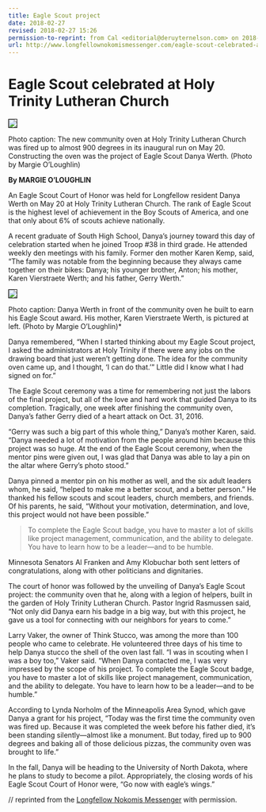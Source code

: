 ```yaml
---
title: Eagle Scout project
date: 2018-02-27
revised: 2018-02-27 15:26 
permission-to-reprint: from Cal <editorial@deruyternelson.com> on 2018-02-22
url: http://www.longfellownokomismessenger.com/eagle-scout-celebrated-at-holy-trinity-lutheran-church/
---
```


# Eagle Scout celebrated at Holy Trinity Lutheran Church

<img src="/files/werth-danya-1.jpg" style="border:1px solid black;" />

Photo caption: The new community oven at Holy Trinity Lutheran Church was fired up to almost 900 degrees in its inaugural run on May 20. Constructing the oven was the project of Eagle Scout Danya Werth. (Photo by Margie O’Loughlin)

**By MARGIE O’LOUGHLIN**

An Eagle Scout Court of Honor was held for Longfellow resident Danya Werth on May 20 at Holy Trinity Lutheran Church. The rank of Eagle Scout is the highest level of achievement in the Boy Scouts of America, and one that only about 6% of scouts achieve nationally.

A recent graduate of South High School, Danya’s journey toward this day of celebration started when he joined Troop \#38 in third grade. He attended weekly den meetings with his family. Former den mother Karen Kemp, said, “The family was notable from the beginning because they always came together on their bikes: Danya; his younger brother, Anton; his mother, Karen Vierstraete Werth; and his father, Gerry Werth.”

<img src="/files/werth-danya-2.jpg" style="border:1px solid black;" />

Photo caption: Danya Werth in front of the community oven he built to earn his Eagle Scout award. His mother, Karen Vierstraete Werth, is pictured at left. (Photo by Margie O’Loughlin)*

Danya remembered, “When I started thinking about my Eagle Scout project, I asked the administrators at Holy Trinity if there were any jobs on the drawing board that just weren’t getting done. The idea for the community oven came up, and I thought, ‘I can do that.’” Little did I know what I had signed on for.”

The Eagle Scout ceremony was a time for remembering not just the labors of the final project, but all of the love and hard work that guided Danya to its completion. Tragically, one week after finishing the community oven, Danya’s father Gerry died of a heart attack on Oct. 31, 2016.

“Gerry was such a big part of this whole thing,” Danya’s mother Karen, said. “Danya needed a lot of motivation from the people around him because this project was so huge. At the end of the Eagle Scout ceremony, when the mentor pins were given out, I was glad that Danya was able to lay a pin on the altar where Gerry’s photo stood.”

Danya pinned a mentor pin on his mother as well, and the six adult leaders whom, he said, “helped to make me a better scout, and a better person.” He thanked his fellow scouts and scout leaders, church members, and friends. Of his parents, he said, “Without your motivation, determination, and love, this project would not have been possible.”

> To complete the Eagle Scout badge, you have to master a lot of skills like project management, communication, and the ability to delegate. You have to learn how to be a leader—and to be humble.

Minnesota Senators Al Franken and Amy Klobuchar both sent letters of congratulations, along with other politicians and dignitaries.

The court of honor was followed by the unveiling of Danya’s Eagle Scout project: the community oven that he, along with a legion of helpers, built in the garden of Holy Trinity Lutheran Church. Pastor Ingrid Rasmussen said, “Not only did Danya earn his badge in a big way, but with this project, he gave us a tool for connecting with our neighbors for years to come.”

Larry Vaker, the owner of Think Stucco, was among the more than 100 people who came to celebrate. He volunteered three days of his time to help Danya stucco the shell of the oven last fall. “I was in scouting when I was a boy too,” Vaker said. “When Danya contacted me, I was very impressed by the scope of his project. To complete the Eagle Scout badge, you have to master a lot of skills like project management, communication, and the ability to delegate. You have to learn how to be a leader—and to be humble.”

According to Lynda Norholm of the Minneapolis Area Synod, which gave Danya a grant for his project, “Today was the first time the community oven was fired up. Because it was completed the week before his father died, it’s been standing silently—almost like a monument. But today, fired up to 900 degrees and baking all of those delicious pizzas, the community oven was brought to life.”

In the fall, Danya will be heading to the University of North Dakota, where he plans to study to become a pilot. Appropriately, the closing words of his Eagle Scout Court of Honor were, “Go now with eagle’s wings.”

// reprinted from the [Longfellow Nokomis Messenger](http://www.longfellownokomismessenger.com/eagle-scout-celebrated-at-holy-trinity-lutheran-church/) with permission.
